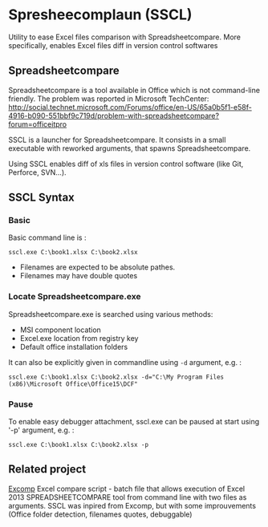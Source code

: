 # Spresheecomplaun (SSCL)

Utility to ease Excel files comparison with Spreadsheetcompare.
More specifically, enables Excel files diff in version control softwares

## Spreadsheetcompare

Spreadsheetcompare is a tool available in Office which is not command-line friendly.
The problem was reported in Microsoft TechCenter: http://social.technet.microsoft.com/Forums/office/en-US/65a0b5f1-e58f-4916-b090-551bbf9c719d/problem-with-spreadsheetcompare?forum=officeitpro

SSCL is a launcher for Spreadsheetcompare.
It consists in a small executable with reworked arguments, that spawns Spreadsheetcompare.

Using SSCL enables diff of xls files in version control software (like Git, Perforce, SVN...).

## SSCL Syntax

### Basic

Basic command line is :

`sscl.exe C:\book1.xlsx C:\book2.xlsx`

- Filenames are expected to be absolute pathes.
- Filenames may have double quotes

### Locate Spreadsheetcompare.exe

Spreadsheetcompare.exe is searched using various methods:
- MSI component location
- Excel.exe location from registry key
- Default office installation folders

It can also be explicitly given in commandline using `-d` argument, e.g. :

`sscl.exe C:\book1.xlsx C:\book2.xlsx -d="C:\My Program Files (x86)\Microsoft Office\Office15\DCF"`

### Pause

To enable easy debugger attachment, sscl.exe can be paused at start  using '-p' argument, e.g. :

`sscl.exe C:\book1.xlsx C:\book2.xlsx -p`

## Related project

[Excomp](https://githubusercontent.com/kniklas/excomp) Excel compare script - batch file that allows execution of Excel 2013 SPREADSHEETCOMPARE tool from command line with two files as arguments. SSCL was inpired from Excomp, but with some improuvements (Office folder detection, filenames quotes, debuggable)

